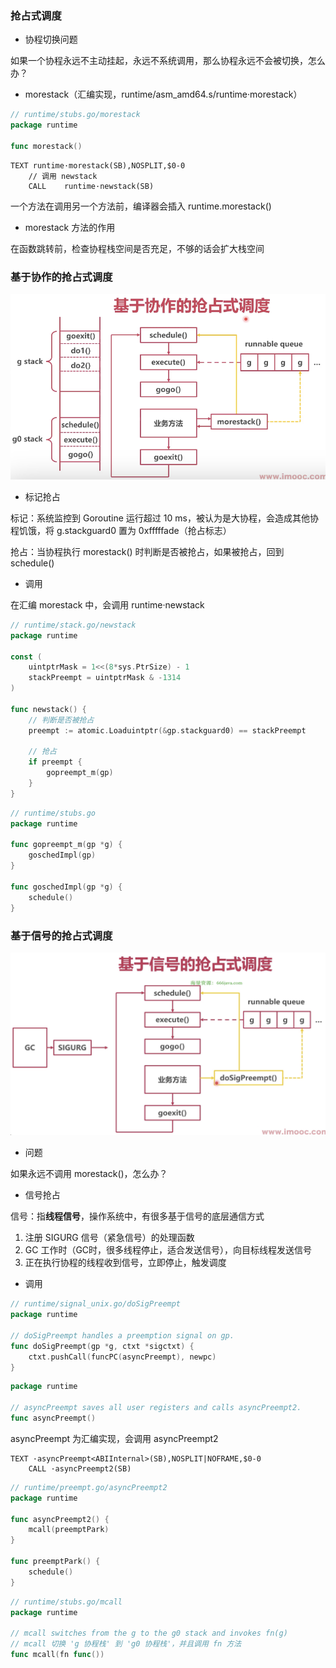### 抢占式调度

* 协程切换问题

如果一个协程永远不主动挂起，永远不系统调用，那么协程永远不会被切换，怎么办？


* morestack（汇编实现，runtime/asm_amd64.s/runtime·morestack）

```go
// runtime/stubs.go/morestack
package runtime

func morestack()
```

```assembly
TEXT runtime·morestack(SB),NOSPLIT,$0-0
    // 调用 newstack
    CALL	runtime·newstack(SB)
```

一个方法在调用另一个方法前，编译器会插入 runtime.morestack()


* morestack 方法的作用

在函数跳转前，检查协程栈空间是否充足，不够的话会扩大栈空间


### 基于协作的抢占式调度

![基于协作的抢占式调度](images/基于协作的抢占式调度.png)

* 标记抢占

标记：系统监控到 Goroutine 运行超过 10 ms，被认为是大协程，会造成其他协程饥饿，将 g.stackguard0 置为 0xfffffade（抢占标志）

抢占：当协程执行 morestack() 时判断是否被抢占，如果被抢占，回到 schedule()


* 调用

在汇编 morestack 中，会调用 runtime·newstack

```go
// runtime/stack.go/newstack
package runtime

const (
	uintptrMask = 1<<(8*sys.PtrSize) - 1
	stackPreempt = uintptrMask & -1314
)

func newstack() {
	// 判断是否被抢占
	preempt := atomic.Loaduintptr(&gp.stackguard0) == stackPreempt
	
	// 抢占
	if preempt {
		gopreempt_m(gp)
	}
}
```

```go
// runtime/stubs.go
package runtime

func gopreempt_m(gp *g) {
	goschedImpl(gp)
}

func goschedImpl(gp *g) {
	schedule()
}
```


### 基于信号的抢占式调度

![基于信号的抢占式调度](images/基于信号的抢占式调度.png)

* 问题

如果永远不调用 morestack()，怎么办？


* 信号抢占

信号：指**线程信号**，操作系统中，有很多基于信号的底层通信方式

1. 注册 SIGURG 信号（紧急信号）的处理函数
2. GC 工作时（GC时，很多线程停止，适合发送信号），向目标线程发送信号
3. 正在执行协程的线程收到信号，立即停止，触发调度


* 调用

```go
// runtime/signal_unix.go/doSigPreempt
package runtime

// doSigPreempt handles a preemption signal on gp.
func doSigPreempt(gp *g, ctxt *sigctxt) {
	ctxt.pushCall(funcPC(asyncPreempt), newpc)
}
```

```go
package runtime

// asyncPreempt saves all user registers and calls asyncPreempt2.
func asyncPreempt()
```

asyncPreempt 为汇编实现，会调用 asyncPreempt2

```assembly
TEXT ·asyncPreempt<ABIInternal>(SB),NOSPLIT|NOFRAME,$0-0
	CALL ·asyncPreempt2(SB)
```

```go
// runtime/preempt.go/asyncPreempt2
package runtime

func asyncPreempt2() {
	mcall(preemptPark)
}

func preemptPark() {
	schedule()
}
```

```go
// runtime/stubs.go/mcall
package runtime

// mcall switches from the g to the g0 stack and invokes fn(g)
// mcall 切换 'g 协程栈' 到 'g0 协程栈'，并且调用 fn 方法
func mcall(fn func())
```
